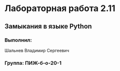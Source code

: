# Лабораторная работа 2.11
## Замыкания в языке Python
### Выполнил:
Шальнев Владимир Сергеевич
### Группа: ПИЖ-б-о-20-1
